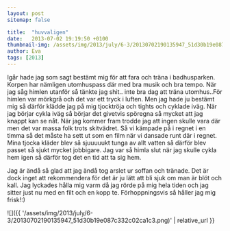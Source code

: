 ```yaml
---
layout: post
sitemap: false

title:  "huvvaligen"
date:   2013-07-02 19:19:50 +0100
thumbnail-img: /assets/img/2013/july/6-3/20130702190135947_51d30b19e087c332c02ca1c3.png
author: Eva
tags: [2013]
---
```


Igår hade jag som sagt bestämt mig för att fara och träna i badhusparken.  Korpen har nämligen utomhuspass där med bra musik och bra tempo. När jag såg himlen utanför så tänkte jag shit.. inte bra dag att träna utomhus..För himlen var mörkgrå och det var ett tryck i luften. Men jag hade ju bestämt mig så därför klädde jag på mig tjocktröja och tights och cyklade iväg.  När jag börjar cykla iväg så börjar det givetvis spöregna så mycket att jag knappt kan se nåt. När jag kommer fram trodde jag att ingen skulle vara där men det var massa folk trots skitvädret. Så vi kämpade på i regnet i en timma så det måste ha sett ut som en film när vi dansade runt där i regnet. Mina tjocka kläder blev så sjuuuuukt tunga av allt vatten så därför blev passet så sjukt mycket jobbigare.  Jag var så himla slut när jag skulle cykla hem igen så därför tog det en tid att ta sig hem.

 Jag är ändå så glad att jag ändå tog arslet ur soffan och tränade. Det är dock inget att rekommendera för det är ju lätt att bli sjuk om man är blöt och kall. Jag lyckades hålla mig varm då jag rörde på mig hela tiden och jag sitter just nu med en filt och en kopp te. Förhoppningsvis så håller jag mig frisk!:)

![]({{ '/assets/img/2013/july/6-3/20130702190135947_51d30b19e087c332c02ca1c3.png)'  | relative_url }}

